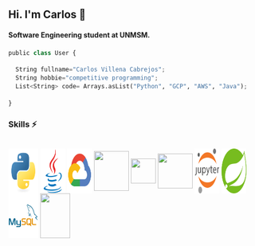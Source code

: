 ## Hi. I'm Carlos 🤟
#### Software Engineering student at UNMSM. 
<!--
**CarlosVillena17/CarlosVillena17** is a ✨ _special_ ✨ repository because its `README.md` (this file) appears on your GitHub profile.

Here are some ideas to get you started:

- 🔭 I’m currently working on ...
- 🌱 I’m currently learning ...
- 👯 I’m looking to collaborate on ...
- 🤔 I’m looking for help with ...
- 💬 Ask me about ...
- 📫 How to reach me: ...
- 😄 Pronouns: ...
- ⚡ Fun fact: ...
-->
  ```python
public class User {

    String fullname="Carlos Villena Cabrejos";
    String hobbie="competitive programming";
    List<String> code= Arrays.asList("Python", "GCP", "AWS", "Java");
    
}

  ```

  ### Skills ⚡
  <div style="display: inline_block;"><br>
        <img align="center" height="90" width="60" src="https://github.com/devicons/devicon/blob/v2.15.1/icons/python/python-original.svg" />
        <img align="center" height="90" width="50" src="https://github.com/devicons/devicon/blob/v2.15.1/icons/java/java-original.svg" />
        <img align="center" height="90" width="50" src="https://github.com/devicons/devicon/blob/v2.15.1/icons/googlecloud/googlecloud-original.svg"/>
        <img align="center" height="80" width="70" src="https://www.kolibers.com/images/amazon-cloud.png" />
        <img align="center" height="50" width="50" src="https://dataliticaec.com/wp-content/uploads/2023/04/power-bi-logo-datalitica-min.png" />
        <img align="center" height="70" width="70" src="https://analitica.digital/wp-content/uploads/2023/02/logo_lockup_analytics_icon_vertical_black_2x.png" />
        <img align="center" height="90" width="50" src="https://github.com/devicons/devicon/blob/v2.15.1/icons/jupyter/jupyter-original-wordmark.svg" />
        <img align="center" height="90" width="50" src="https://github.com/devicons/devicon/blob/v2.15.1/icons/spring/spring-original.svg" />
        <img align="center" height="90" width="60" src="https://raw.githubusercontent.com/devicons/devicon/master/icons/mysql/mysql-original-wordmark.svg" />
        <img align="center" height="90" width="60" src="https://www.svgrepo.com/show/303229/microsoft-sql-server-logo.svg" />

   </div>

 
